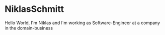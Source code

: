 # NiklasSchmitt
Hello World, I'm Niklas and I'm working as Software-Engineer at a company in the domain-business
